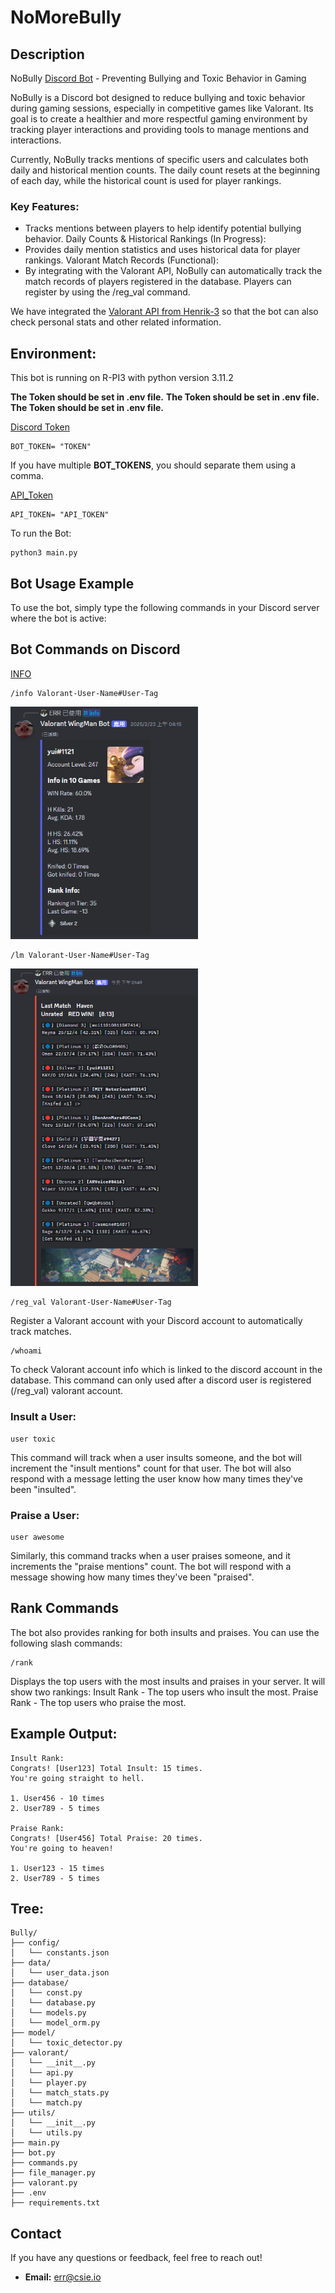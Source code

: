 # NoMoreBully

## Description
NoBully [Discord Bot](https://discord.com/developers/docs/intro) - Preventing Bullying and Toxic Behavior in Gaming

NoBully is a Discord bot designed to reduce bullying and toxic behavior during gaming sessions, especially in competitive games like Valorant. Its goal is to create a healthier and more respectful gaming environment by tracking player interactions and providing tools to manage mentions and interactions.

Currently, NoBully tracks mentions of specific users and calculates both daily and historical mention counts. The daily count resets at the beginning of each day, while the historical count is used for player rankings.

### Key Features:
- Tracks mentions between players to help identify potential bullying behavior.
Daily Counts & Historical Rankings (In Progress):
- Provides daily mention statistics and uses historical data for player rankings.
Valorant Match Records (Functional):
- By integrating with the Valorant API, NoBully can automatically track the match records of players registered in the database. Players can register by using the /reg_val command.

We have integrated the [Valorant API from Henrik-3](https://github.com/Henrik-3/unofficial-valorant-api) so that the bot can also check personal stats and other related information.

## Environment:
This bot is running on R-PI3 with python version 3.11.2

**The Token should be set in .env file.**
**The Token should be set in .env file.**
**The Token should be set in .env file.**

[Discord Token](https://discord.com/developers/docs/quick-start/getting-started)
```
BOT_TOKEN= "TOKEN"
```
If you have multiple **BOT_TOKENS**, you should separate them using a comma.


[API_Token](https://github.com/Henrik-3/unofficial-valorant-api)
```
API_TOKEN= "API_TOKEN"
```

To run the Bot:
```
python3 main.py
```


## Bot Usage Example
To use the bot, simply type the following commands in your Discord server where the bot is active:

## Bot Commands on Discord
[INFO](https://github.com/Ian-I-Chien/Valorant-Discord-Bot/blob/main/designs/info.md)
```
/info Valorant-User-Name#User-Tag
```
<p>
    <img src="https://github.com/Ian-I-Chien/Valorant-Discord-Bot/blob/main/pic/output_example.png" alt="Output Example" width="300"/>
</p>

```
/lm Valorant-User-Name#User-Tag
```
<p>
    <img src="https://github.com/Ian-I-Chien/Valorant-Discord-Bot/blob/main/pic/lm_output_example.png" alt="Output Example" width="300"/>
</p>

```
/reg_val Valorant-User-Name#User-Tag
```
Register a Valorant account with your Discord account to automatically track matches.

```
/whoami
```
To check Valorant account info which is linked to the discord account in the database.
This command can only used after a discord user is registered (/reg_val) valorant account.


### Insult a User:
```
user toxic
```
This command will track when a user insults someone, and the bot will increment the "insult mentions" count for that user. The bot will also respond with a message letting the user know how many times they've been "insulted".

### Praise a User:
```
user awesome
```
Similarly, this command tracks when a user praises someone, and it increments the "praise mentions" count. The bot will respond with a message showing how many times they've been "praised".

## Rank Commands
The bot also provides ranking for both insults and praises. You can use the following slash commands:
```
/rank
```
Displays the top users with the most insults and praises in your server. It will show two rankings:
Insult Rank - The top users who insult the most.
Praise Rank - The top users who praise the most.

## Example Output:
```
Insult Rank:
Congrats! [User123] Total Insult: 15 times.
You're going straight to hell.

1. User456 - 10 times
2. User789 - 5 times

Praise Rank:
Congrats! [User456] Total Praise: 20 times.
You're going to heaven!

1. User123 - 15 times
2. User789 - 5 times

```

## Tree:
```
Bully/
├── config/
│   └── constants.json
├── data/
│   └── user_data.json
├── database/
│   └── const.py
│   └── database.py
│   └── models.py
│   └── model_orm.py
├── model/
│   └── toxic_detector.py
├── valorant/
│   └── __init__.py
│   └── api.py
│   └── player.py
│   └── match_stats.py
│   └── match.py
├── utils/
│   └── __init__.py
│   └── utils.py
├── main.py
├── bot.py
├── commands.py
├── file_manager.py
├── valorant.py
├── .env
├── requirements.txt
```

## Contact

If you have any questions or feedback, feel free to reach out!

- **Email:** err@csie.io

